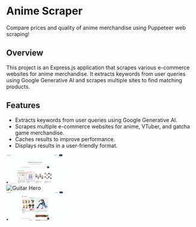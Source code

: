 # Anime Scraper

Compare prices and quality of anime merchandise using Puppeteer web scraping!

## Overview

This project is an Express.js application that scrapes various e-commerce websites for anime merchandise. It extracts keywords from user queries using Google Generative AI and scrapes multiple sites to find matching products. 

## Features

- Extracts keywords from user queries using Google Generative AI.
- Scrapes multiple e-commerce websites for anime, VTuber, and gatcha game merchandise.
- Caches results to improve performance.
- Displays results in a user-friendly format.

<img src="./home.png" alt="Guitar Hero" width="30%">
<br>
<img src="./loading.png" alt="Guitar Hero" width="30%">
<br>
<img src="./results.png" alt="Guitar Hero" width="30%">
